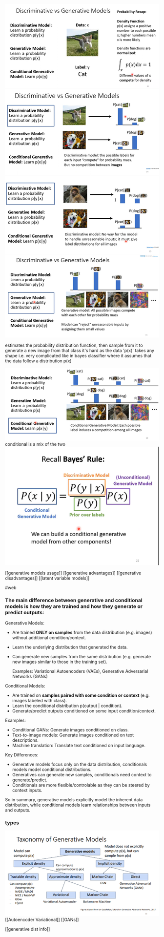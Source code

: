 ![](attachment/37509d6e5fe5b061c673c7462ee69a78.png)
![](attachment/b15abc411c7cc8ecd52166bd5ab5a376.png)
![](attachment/ea13908a4fc4b45cf71c028df4fdf039.png)
![](attachment/1694181dfb34d35a754482618ca23866.png)

estimates the probability distribution function, then sample from it to generate a new image from that class
it's hard as the data 'p(x)' takes any shape i.e. very complicated 
like in bayes classifier where it assumes that the data follow a distribution p(x)

![](attachment/42d8372e12b58986076b72498040866c.png)
conditional is a mix of the two
![](attachment/f192c25298f1691a206b63a211666be8.png)

[[generative models usage]]
[[generative advantages]]
[[generative disadvantages]]
[[latent variable models]]

#web 
### The main difference between generative and conditional models is how they are trained and how they generate or predict outputs:

Generative Models:
- Are trained **ONLY on samples** from the data distribution (e.g. images) without additional condition/context. 
- Learn the underlying distribution that generated the data.
- Can generate new samples from the same distribution (e.g. generate new images similar to those in the training set).

	Examples: Variational Autoencoders (VAEs), Generative Adversarial Networks (GANs)

Conditional Models:  
- Are trained on **samples paired with some condition or context** (e.g. images labeled with class).
- Learn the conditional distribution p(output | condition). 
- Generate/predict outputs conditioned on some input condition/context.

Examples: 
- Conditional GANs: Generate images conditioned on class.
- Text-to-image models: Generate images conditioned on text descriptions.
- Machine translation: Translate text conditioned on input language.

Key Differences:
- Generative models focus only on the data distribution, conditionals models model conditional distributions.
- Generatives can generate new samples, conditionals need context to generate/predict. 
- Conditionals are more flexible/controlable as they can be steered by context inputs.

So in summary, generative models explicitly model the inherent data distribution, while conditional models learn relationships between inputs and outputs.

### types
![](attachment/7ca9073f609559dec7a410e43541b148.png)
[[Autoencoder Variational]]
[[GANs]] 

[[generative dist info]]
